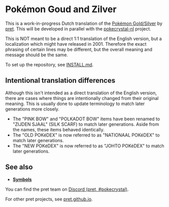 # Pokémon Goud and Zilver

This is a work-in-progress Dutch translation of the [Pokémon Gold/Silver](https://github.com/pret/pokegold) by [pret](https://pret.github.io/). This will be developed in parallel with the [pokecrystal-nl](https://github.com/wfowler1/pokecrystal-nl) project.

This is NOT meant to be a direct 1:1 translation of the English version, but a localization which might have released in 2001. Therefore the exact phrasing of certain lines may be different, but the overall meaning and message should be the same.

To set up the repository, see [INSTALL.md](INSTALL.md).

## Intentional translation differences

Although this isn't intended as a direct translation of the English version, there are cases where things are intentionally changed from their original meaning. This is usually done to update terminology to match later generations more closely.
* The "PINK BOW" and "POLKADOT BOW" items have been renamed to "ZIJDEN SJAAL" (SILK SCARF) to match later generations. Aside from the names, these items behaved identically.
* The "OLD POKéDEX" is now referred to as "NATIONAAL POKéDEX" to match later generations.
* The "NEW POKéDEX" is now referred to as "JOHTO POKéDEX" to match later generations.


## See also

- [**Symbols**][symbols]

You can find the pret team on [Discord (pret, #pokecrystal)](https://discord.gg/d5dubZ3).

For other pret projects, see [pret.github.io](https://pret.github.io/).

[symbols]: https://github.com/pret/pokegold/tree/symbols
